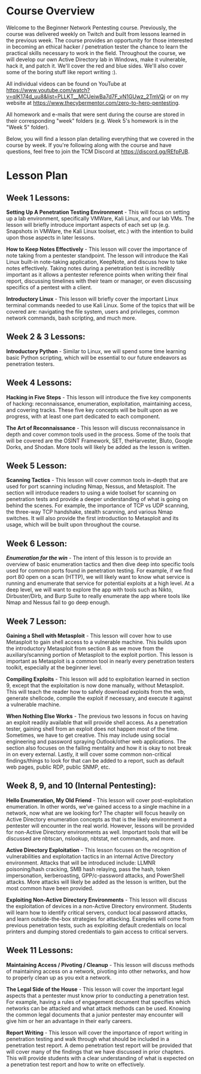 # Course Overview

Welcome to the Beginner Network Pentesting course.  Previously, the course was delivered weekly on Twitch and built from lessons learned in the previous week. The course provides an opportunity for those interested in becoming an ethical hacker / penetration tester the chance to learn the practical skills necessary to work in the field. Throughout the course, we will develop our own Active Directory lab in Windows, make it vulnerable, hack it, and patch it. We'll cover the red and blue sides. We'll also cover some of the boring stuff like report writing :).

All individual videos can be found on YouTube at https://www.youtube.com/watch?v=qlK174d_uu8&list=PLLKT__MCUeiwBa7d7F_vN1GUwz_2TmVQj or on my website at https://www.thecybermentor.com/zero-to-hero-pentesting.

All homework and e-mails that were sent during the course are stored in their corresponding "week" folders (e.g. Week 5's homework is in the "Week 5" folder).

Below, you will find a lesson plan detailing everything that we covered in the course by week.  If you're following along with the course and have questions, feel free to join the TCM Discord at https://discord.gg/REfpPJB.

# Lesson Plan

## Week 1 Lessons:

**Setting Up A Penetration Testing Environment** - This will focus on setting up a lab environment, specifically VMWare, Kali Linux, and our lab VMs. The lesson will briefly introduce important aspects of each set up (e.g. Snapshots in VMWare, the Kali Linux toolset, etc.) with the intention to build upon those aspects in later lessons.

**How to Keep Notes Effectively** - This lesson will cover the importance of note taking from a pentester standpoint. The lesson will introduce the Kali Linux built-in note-taking application, KeepNote, and discuss how to take notes effectively. Taking notes during a penetration test is incredibly important as it allows a pentester reference points when writing their final report, discussing timelines with their team or manager, or even discussing specifics of a pentest with a client.

**Introductory Linux** - This lesson will briefly cover the important Linux terminal commands needed to use Kali Linux. Some of the topics that will be covered are: navigating the file system, users and privileges, common network commands, bash scripting, and much more.

## Week 2 & 3 Lessons:

**Introductory Python** - Similar to Linux, we will spend some time learning basic Python scripting, which will be essential to our future endeavors as penetration testers.

## Week 4 Lessons:

**Hacking in Five Steps** - This lesson will introduce the five key components of hacking: reconnaissance, enumeration, exploitation, maintaining access, and covering tracks. These five key concepts will be built upon as we progress, with at least one part dedicated to each component.

**The Art of Reconnaissance** - This lesson will discuss reconnaissance in depth and cover common tools used in the process. Some of the tools that will be covered are the OSINT Framework, SET, theHarvester, Bluto, Google Dorks, and Shodan. More tools will likely be added as the lesson is written.

## Week 5 Lesson:

**Scanning Tactics** - This lesson will cover common tools in-depth that are used for port scanning including Nmap, Nessus, and Metasploit. The section will introduce readers to using a wide toolset for scanning on penetration tests and provide a deeper understanding of what is going on behind the scenes. For example, the importance of TCP vs UDP scanning, the three-way TCP handshake, stealth scanning, and various Nmap switches. It will also provide the first introduction to Metasploit and its usage, which will be built upon throughout the course.

## Week 6 Lesson:

***Enumeration for the win*** - The intent of this lesson is to provide an overview of basic enumeration tactics and then dive deep into specific tools used for common ports found in penetration testing. For example, if we find port 80 open on a scan (HTTP), we will likely want to know what service is running and enumerate that service for potential exploits at a high level. At a deep level, we will want to explore the app with tools such as Nikto, Dirbuster/Dirb, and Burp Suite to really enumerate the app where tools like Nmap and Nessus fail to go deep enough.

## Week 7 Lesson:

**Gaining a Shell with Metasploit** - This lesson will cover how to use Metasploit to gain shell access to a vulnerable machine. This builds upon the introductory Metasploit from section 8 as we move from the auxiliary/scanning portion of Metasploit to the exploit portion. This lesson is important as Metasploit is a common tool in nearly every penetration testers toolkit, especially at the beginner level.

**Compiling Exploits** - This lesson will add to exploitation learned in section 9, except that the exploitation is now done manually, without Metasploit. This will teach the reader how to safely download exploits from the web, generate shellcode, compile the exploit if necessary, and execute it against a vulnerable machine.

**When Nothing Else Works** - The previous two lessons in focus on having an exploit readily available that will provide shell access. As a penetration tester, gaining shell from an exploit does not happen most of the time. Sometimes, we have to get creative. This may include using social engineering and password spraying Outlook/other web applications. The section also focuses on the failing mentality and how it is okay to not break in on every external. Lastly, it will cover some common non-critical findings/things to look for that can be added to a report, such as default web pages, public RDP, public SNMP, etc.

## Week 8, 9, and 10 (Internal Pentesting):

**Hello Enumeration, My Old Friend** - This lesson will cover post-exploitation enumeration. In other words, we’ve gained access to a single machine in a network, now what are we looking for? The chapter will focus heavily on Active Directory enumeration concepts as that is the likely environment a pentester will encounter in the real world. However, lessons will be provided for non-Active Directory environments as well. Important tools that will be discussed are nbtscan, nslookup, nbtstat, net commands, and more.

**Active Directory Exploitation** - This lesson focuses on the recognition of vulnerabilities and exploitation tactics in an internal Active Directory environment. Attacks that will be introduced include: LLMNR poisoning/hash cracking, SMB hash relaying, pass the hash, token impersonation, kerberoasting, GPP/c-password attacks, and PowerShell attacks. More attacks will likely be added as the lesson is written, but the most common have been provided.

**Exploiting Non-Active Directory Environments** - This lesson will discuss the exploitation of devices in a non-Active Directory environment. Students will learn how to identify critical servers, conduct local password attacks, and learn outside-the-box strategies for attacking. Examples will come from previous penetration tests, such as exploiting default credentials on local printers and dumping stored credentials to gain access to critical servers.

## Week 11 Lessons:

**Maintaining Access / Pivoting / Cleanup** - This lesson will discuss methods of maintaining access on a network, pivoting into other networks, and how to properly clean up as you exit a network.

**The Legal Side of the House** - This lesson will cover the important legal aspects that a pentester must know prior to conducting a penetration test. For example, having a rules of engagement document that specifies which networks can be attacked and what attack methods can be used. Knowing the common legal documents that a junior pentester may encounter will give him or her an advantage in their early careers.

**Report Writing** - This lesson will cover the importance of report writing in penetration testing and walk through what should be included in a penetration test report. A demo penetration test report will be provided that will cover many of the findings that we have discussed in prior chapters. This will provide students with a clear understanding of what is expected on a penetration test report and how to write on effectively.
